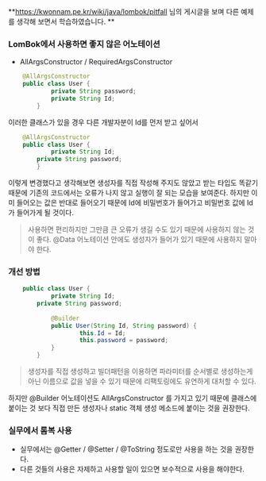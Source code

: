 **https://kwonnam.pe.kr/wiki/java/lombok/pitfall 님의 게시글을 보며 다른 예제를 생각해 보면서 학습하였습니다. **

### LomBok에서 사용하면 좋지 않은 어노테이션

* AllArgsConstructor / RequiredArgsConstructor
``` java
	@AllArgsConstructor
	public class User {
    		private String password;
        	private String Id;
       	}
```
이러한 클래스가 있을 경우 다른 개발자분이 Id를 먼저 받고 싶어서
``` java
	@AllArgsConstructor
	public class User {
        	private String Id;
   		private String password;
       	}
```
이렇게 변경했다고 생각해보면 생성자를 직접 작성해 주지도 않았고 받는 타입도 똑같기 때문에 기존의 코드에서는 오류가 나지 않고 실행이 잘 되는 모습을 보여준다. 하지만 이미 들어오는 값은 반대로 들어오기 때문에 Id에 비밀번호가 들어가고 비밀번호 값에 Id가 들어가게 될 것이다. 
> 사용하면 편리하지만 그만큼 큰 오류가 생길 수도 있기 때문에 사용하지 않는 것이 좋다. @Data 어노테이션 안에도 생성자가 들어가 있기 때문에 사용하지 말아야 한다.



### 개선 방법
``` java
	public class User {
        	private String Id;
   		private String password;
        
        	@Builder
        	public User(String Id, String password) {
            		this.Id = Id;
            		this.password = password;
            }
       	}
```
> 생성자를 직접 생성하고 빌더패턴을 이용하면 파라미터를 순서별로 생성하는게 아닌 이름으로 값을 넣을 수 있기 때문에 리팩토링에도 유연하게 대처할 수 있다. 
>
하지만 @Builder 어노테이션도 AllArgsConstructor 를 가지고 있기 때문에 클래스에 붙이는 것 보다 직접 만든 생성자나 static 객체 생성 메소드에 붙이는 것을 권장한다.


### 실무에서 롬복 사용
* 실무에서는 @Getter / @Setter / @ToString 정도로만 사용을 하는 것을 권장한다.
* 다른 것들의 사용은 자제하고 사용할 일이 있으면 보수적으로 사용을 해야한다.

